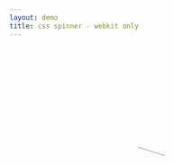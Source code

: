 ```yaml
---
layout: demo
title: css spinner - webkit only
---
```


<style>
#spinner {
  -webkit-animation: spin .5s infinite;
  -webkit-animation-delay: 1ms;
  width: 50px;
  margin: auto;
  display: block;
  border-top: 1px solid;
  border-width: 50%;
  margin-top: 200px;
  border-radius: 5px;
  border-color: rgb(150, 150, 150);
}
@-webkit-keyframes spin {
  from {
    -webkit-transform: rotate(0deg);
  }
  to {
     -webkit-transform: rotate(360deg);
  }
}
</style>

<div id="spinner">

</div>
